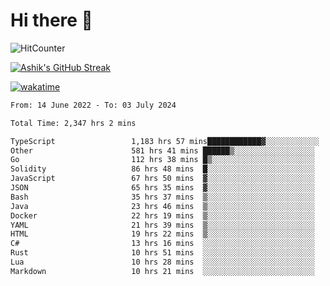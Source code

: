 # Hi there 👋

![HitCounter](https://hits.seeyoufarm.com/api/count/incr/badge.svg?url=https%3A%2F%2Fgithub.com%2Fashrhmn1212%2Fhit-counter)

<!-- ![Contribution Graph](https://github-readme-activity-graph.cyclic.app/graph?username=ashrhmn) -->


<!-- [![Top Langs](https://github-readme-stats.vercel.app/api/top-langs/?username=ashrhmn&layout=compact&theme=synthwave&langs_count=10&card_width=445)](https://github.com/anuraghazra/github-readme-stats) -->

[![Ashik's GitHub Streak](https://github-readme-streak-stats.herokuapp.com/?user=ashrhmn&theme=blood&fire=DD7F1C&background=151515&dates=9f9f9f&border=DD2727)](https://git.io/streak-stats)

<!-- ![Ashik's GitHub stats](https://github-readme-stats.vercel.app/api/?username=ashrhmn&show_icons=true&title_color=fff&icon_color=79ff97&text_color=9f9f9f&bg_color=151515) -->

[![wakatime](https://wakatime.com/badge/user/3df86613-ba63-4631-8e65-0ff18e7becad.svg)](https://wakatime.com/@3df86613-ba63-4631-8e65-0ff18e7becad)

<!--START_SECTION:waka-->

```txt
From: 14 June 2022 - To: 03 July 2024

Total Time: 2,347 hrs 2 mins

TypeScript                 1,183 hrs 57 mins████████████▓░░░░░░░░░░░░   50.44 %
Other                      581 hrs 41 mins ██████▒░░░░░░░░░░░░░░░░░░   24.78 %
Go                         112 hrs 38 mins █▒░░░░░░░░░░░░░░░░░░░░░░░   04.80 %
Solidity                   86 hrs 48 mins  █░░░░░░░░░░░░░░░░░░░░░░░░   03.70 %
JavaScript                 67 hrs 50 mins  ▓░░░░░░░░░░░░░░░░░░░░░░░░   02.89 %
JSON                       65 hrs 35 mins  ▓░░░░░░░░░░░░░░░░░░░░░░░░   02.79 %
Bash                       35 hrs 37 mins  ▒░░░░░░░░░░░░░░░░░░░░░░░░   01.52 %
Java                       23 hrs 46 mins  ▒░░░░░░░░░░░░░░░░░░░░░░░░   01.01 %
Docker                     22 hrs 19 mins  ▒░░░░░░░░░░░░░░░░░░░░░░░░   00.95 %
YAML                       21 hrs 39 mins  ▒░░░░░░░░░░░░░░░░░░░░░░░░   00.92 %
HTML                       19 hrs 22 mins  ▒░░░░░░░░░░░░░░░░░░░░░░░░   00.83 %
C#                         13 hrs 16 mins  ░░░░░░░░░░░░░░░░░░░░░░░░░   00.57 %
Rust                       10 hrs 51 mins  ░░░░░░░░░░░░░░░░░░░░░░░░░   00.46 %
Lua                        10 hrs 28 mins  ░░░░░░░░░░░░░░░░░░░░░░░░░   00.45 %
Markdown                   10 hrs 21 mins  ░░░░░░░░░░░░░░░░░░░░░░░░░   00.44 %
```

<!--END_SECTION:waka-->


<!--### Most Used Languages
<img src="https://wakatime.com/share/@ashrhmn/24ecb986-5bf8-4607-af7f-0aab08908d8c.png" />

### Favourite Tools
<img src="https://wakatime.com/share/@ashrhmn/f4e08015-f3bc-460a-9228-95a3ba11c604.png" />-->
